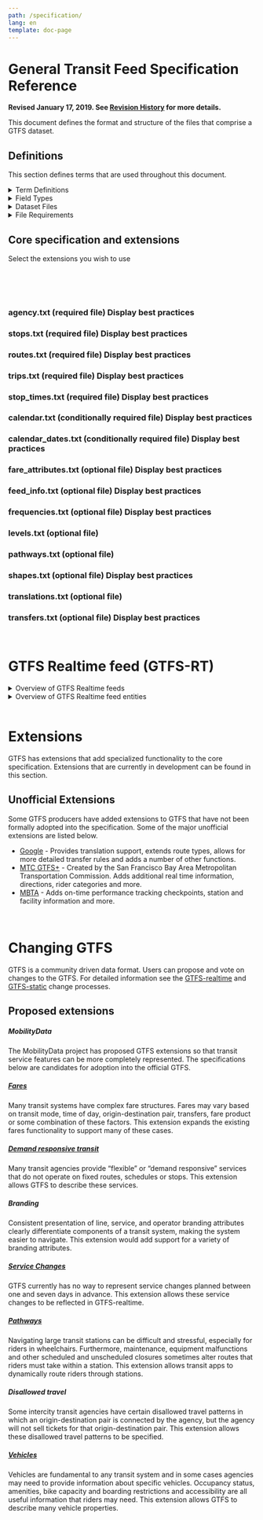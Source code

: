 ```yaml
---
path: /specification/
lang: en
template: doc-page
---
```

# General Transit Feed Specification Reference

**Revised January 17, 2019. See [Revision History](/reference/static/changes) for more details.**

This document defines the format and structure of the files that comprise a GTFS dataset.

## Definitions

This section defines terms that are used throughout this document.

<details > 
<summary>Term Definitions</summary>

* **Dataset** - A complete set of files defined by this specification reference. Altering the dataset creates a new version of the dataset. Datasets should be published at a public, permanent URL, including the zip file name. (e.g., https://www.agency.org/gtfs/gtfs.zip).
* **Record** - A basic data structure comprised of a number of different field values describing a single entity (e.g. transit agency, stop, route, etc.). Represented, in a table, as a row.
* **Field** - A property of an object or entity. Represented, in a table, as a column.
* **Field Value** - An individual entry in a field. Represented, in a table, as a single cell.
* **Required** - The field must be included in the dataset, and a value must be provided in that field for each record. Some required fields permit an empty string as a value (denoted in this specification as empty). To enter an empty string, just omit any text between the commas for that field.
* **Optional** - The field may be omitted from the dataset. If an optional column is included, some of the entries in that field may be empty strings. To enter an empty string, just omit any text between the commas for that field. Note that an omitted field is equivalent to a field that is entirely empty.
* **Conditionally required** - The field or file is required under certain conditions, which are outlined in the field or file description. Outside of these conditions, this field or file is optional.
* **Service day** - A service day is a time period used to indicate route scheduling. The exact definition of service day varies from agency to agency but service days often do not correspond with calendar days. A service day may exceed 24:00:00 if service begins on one day and ends on a following day. For example, service that runs from 08:00:00 on Friday to 02:00:00 on Saturday, could be denoted as running from 08:00:00 to 26:00:00 on a single service day.
 
</details>

<details > 
<summary>Field Types</summary>

- **Color** - A color encoded as a six-digit hexadecimal number. Refer to [https://htmlcolorcodes.com](https://htmlcolorcodes.com) to generate a valid value (the leading "#" is not included). <br> *Example: `FFFFFF` for white, `000000` for black or `0039A6` for the A,C,E lines in NYMTA.*
- **Currency Code** - An ISO 4217 alphabetical currency code. For the list of current currency, refer to [https://en.wikipedia.org/wiki/ISO_4217#Active\_codes](https://en.wikipedia.org/wiki/ISO_4217#Active_codes). <br> *Example: `CAD` for Canadian dollars, `EUR` for euros or `JPY` for Japanese yen.*
- **Date** - Service day in the YYYYMMDD format. Since time within a service day can be above 24:00:00, a service day often contains information for the subsequent day(s). <br> *Example: `20180913` for September 13th, 2018.*
- **Email** - An email address. <br> *Example: `example@example.com`*
- **Enum** - An option from a set of predefined constants defined in the "Description" column. <br> *Example: The `route_type` field contains a `0` for tram, a `1` for subway...*
- **ID** - An ID field value is an internal ID, not intended to be shown to riders, and is a sequence of any UTF-8 characters. Using only printable ASCII characters is recommended. IDs defined in one .txt file are often referenced in another .txt file. <br> *Example: The `stop_id` field in [stops.txt](#stopstxt) is a ID. The `stop_id` field in [stop_times.txt](#stop_timestxt) is an ID referencing `stops.stop_id`.*
- **Language Code** - An IETF BCP 47 language code. For an introduction to IETF BCP 47, refer to [http://www.rfc-editor.org/rfc/bcp/bcp47.txt](http://www.rfc-editor.org/rfc/bcp/bcp47.txt) and [http://www.w3.org/International/articles/language-tags/](http://www.w3.org/International/articles/language-tags/). <br> *Example: `en` for English, `en-US` for American English or `de` for German.*
- **Latitude** - WGS84 latitude in decimal degrees. The value must be greater than or equal to -90.0 and less than or equal to 90.0. *<br> Example: `41.890169` for the Colosseum in Rome.*
- **Longitude** - WGS84 longitude in decimal degrees. The value must be greater than or equal to -180.0 and less than or equal to 180.0. <br> *Example: `12.492269` for the Colosseum in Rome.*
- **Non-negative Float** - A floating point number greater than or equal to 0.
- **Non-negative Integer** - A integer greater than or equal to 0.
- **Phone number** - A phone number.
- **Time** - Time in the HH:MM:SS format (H:MM:SS is also accepted). The time is measured from "noon minus 12h" of the service day (effectively midnight except for days on which daylight savings time changes occur). For times occurring after midnight, enter the time as a value greater than 24:00:00 in HH:MM:SS local time for the day on which the trip schedule begins. <br> *Example: `14:30:00` for 2:30PM or `25:35:00` for 1:35AM on the next day.*
- **Text** - A string of UTF-8 characters, which is aimed to be displayed and which must therefore be human readable.
- **Timezone** - TZ timezone from the [https://www.iana.org/time-zones](https://www.iana.org/time-zones). Timezone names never contain the space character but may contain an underscore. Refer to [http://en.wikipedia.org/wiki/List\_of\_tz\_zones](http://en.wikipedia.org/wiki/List\_of\_tz\_zones) for a list of valid values. <br> *Example: `Asia/Tokyo`, `America/Los_Angeles` or `Africa/Cairo`.*
- **URL** - A fully qualified URL that includes http:// or https://, and any special characters in the URL must be correctly escaped. See the following [http://www.w3.org/Addressing/URL/4\_URI\_Recommentations.html](http://www.w3.org/Addressing/URL/4\_URI\_Recommentations.html) for a description of how to create fully qualified URL values.
 
</details>

<details > 
<summary>Dataset Files</summary>

This specification defines the following files:

|  Filename | Required | Defines |
|  ------ | ------ | ------ |
|  [agency.txt](#agencytxt) | **Required** | Transit agencies with service represented in this dataset. |
|  [routes.txt](#routestxt) | **Required** | Transit routes. A route is a group of trips that are displayed to riders as a single service. |
|  [stops.txt](#stopstxt) | **Required** | Stops where vehicles pick up or drop off riders. Also defines stations and station entrances.  |
|  [stop_times.txt](#stop_timestxt)  | **Required** | Times that a vehicle arrives at and departs from stops for each trip. |
|  [trips.txt](#tripstxt)  | **Required** | Trips for each route. A trip is a sequence of two or more stops that occur during a specific time period. |
|  [calendar.txt](#calendartxt)  | **Conditionally required** | Service dates specified using a weekly schedule with start and end dates. This file is required unless all dates of service are defined in [calendar_dates.txt](#calendar_datestxt). |
|  [calendar_dates.txt](#calendar_datestxt)  | **Conditionally required** | Exceptions for the services defined in the [calendar.txt](#calendartxt). If [calendar.txt](#calendartxt) is omitted, then [calendar_dates.txt](#calendar_datestxt) is required and must contain all dates of service. |
|  [fare_attributes.txt](#fare_attributestxt)  | Optional | Fare information for a transit agency's routes. |
|  [fare_rules.txt](#fare_rulestxt)  | Optional | Rules to apply fares for itineraries. |
|  [shapes.txt](#shapestxt)  | Optional | Rules for mapping vehicle travel paths, sometimes referred to as route alignments. |
|  [frequencies.txt](#frequenciestxt)  | Optional | Headway (time between trips) for headway-based service or a compressed representation of fixed-schedule service. |
|  [transfers.txt](#transferstxt)  | Optional | Rules for making connections at transfer points between routes. |
|  [pathways.txt](#pathwaystxt)  | Optional | Pathways linking together locations within stations. |
|  [levels.txt](#levelstxt)  | Optional | Levels within stations. |
|  [feed_info.txt](#feed_infotxt)  | Optional | Dataset metadata, including publisher, version, and expiration information. |

 
</details>

<details  > 
<summary>File Requirements</summary>


The following requirements apply to the format and contents of the dataset files:

* All files must be saved as comma-delimited text.
* The first line of each file must contain field names. Each subsection of the [Field Definitions](#field-definitions) section corresponds to one of the files in a GTFS dataset and lists the field names that may be used in that file.
* All field names are case-sensitive.
* Field values may not contain tabs, carriage returns or new lines.
* Field values that contain quotation marks or commas must be enclosed within quotation marks. In addition, each quotation mark in the field value must be preceded with a quotation mark. This is consistent with the manner in which Microsoft Excel outputs comma-delimited (CSV) files. For more information on the CSV file format, see [http://tools.ietf.org/html/rfc4180](http://tools.ietf.org/html/rfc4180).
The following example demonstrates how a field value would appear in a comma-delimited file:
  * **Original field value:** `Contains "quotes", commas and text`
  * **Field value in CSV file:** `"Contains ""quotes"", commas and text"`
* Field values must not contain HTML tags, comments or escape sequences.
* Remove any extra spaces between fields or field names. Many parsers consider the spaces to be part of the value, which may cause errors.
* Each line must end with a CRLF or LF linebreak character.
* Files should be encoded in UTF-8 to support all Unicode characters. Files that include the Unicode byte-order mark (BOM) character are acceptable. See [http://unicode.org/faq/utf_bom.html#BOM](http://unicode.org/faq/utf_bom.html#BOM) for more information on the BOM character and UTF-8.
* All dataset files must be zipped together.
</details>

## Core specification and extensions

<corebutton></corebutton>


<div class="ui warning message"> 
  <div class="content">
    <div class="header">Select the extensions you wish to use</div>
  </div>
</div>


<div class="ui four buttons">
    <attributionbutton></attributionbutton>
    <shapesbutton></shapesbutton>
    <fareattributesbutton></fareattributesbutton>
    <frequenciesbutton></frequenciesbutton>
</div>

<br>
<br>

<div class="ui five buttons">
    <transfersbutton></transfersbutton>
    <pathwaysbutton></pathwaysbutton>
    <levelsbutton></levelsbutton>
    <feedinfobutton></feedinfobutton>
    <translationsbutton></translationsbutton>
</div>

<br>
<br>

<div id="core">

### agency.txt (required file)                    Display best practices<agencycheckbox id='agencyslider'></agencycheckbox>

<div id="agencyspec" style="display: block"><agencyspec></agencyspec></div>
<div id="agencyspecbp" style="display:none"><agency></agency></div>

### stops.txt (required file)                     Display best practices<stopscheckbox id='stopsslider'></stopscheckbox>
<div id="stops" style="display: block"><stopsspec></stopsspec></div>
<div id="stopsbp" style="display:none"><stops></stops></div>

<div id="stopslevel" style="display:none;"><stopsspeclevel></stopsspeclevel><stops></stops></div>

### routes.txt (required file)  Display best practices<routescheckbox id='routesslider'></routescheckbox>
<div id="routes" style="display: block;"><routesspec></routesspec></div>
<div id="routesbp" style="display: none"><routes></routes></div>

### trips.txt (required file) Display best practices<tripscheckbox id='tripsslider'></tripscheckbox>
<div id="trips" style="display:block;"><tripsspec></tripsspec></div>
<div id="tripsbp" style="display: none;"><trips></trips></div>

### stop_times.txt (required file) Display best practices<stoptimescheckbox id='stoptimeslsider'></stoptimescheckbox>
<div id="stoptimes" style="display: block;"><stoptimesspec></stoptimesspec></div>
<div id="stoptimesbp" style="display: none;"><stoptimes></stoptimes></div>

### calendar.txt (conditionally required file) Display best practices<calendarcheckbox id='calendarslider'></calendarcheckbox>
<div id="calendar" style="display: block;"><calendarspec></calendarspec></div>
<div id="calendarbp" style="display: none;"><calendar></calendar></div>

### calendar_dates.txt (conditionally required file) Display best practices <calendardatescheckbox id='calendardatesslider'></calendardatescheckbox>
<div id="calendardates" style="display: block;"><calendardatesspec></calendardatesspec></div>
<div id="calendardatesbp" style="display: none;"><calendardates></calendardates></div>

</div>

<div id="extensions" class="extensions">

<div class="extensions" id="attributions" style="display: block;"><attributionsspec></attributionsspec></div>

<div id="fares">

### fare_attributes.txt (optional file) Display best practices <fareattributescheckbox id='fareattributesslider'></fareattributescheckbox>
<div class="extensions" id="fares" style="display:block;"><fareattributesspec></fareattributesspec></div>
<div class="extensions" id="fareattributesbp" style="display: none;"><fareattributes></fareattributes></div>
</div>

<div id="feedinfo">

### feed_info.txt (optional file) Display best practices <feedinfocheckbox id='feedinfoslider'></feedinfocheckbox>
<div class="extensions" id="feedinfo" style="display: block"><feedinfospec></feedinfospec></div>
<div class="extensions" id="feedinfobp" style="display: none;"><feedinfo></feedinfo></div>
</div>

<div id="frequencies">

### frequencies.txt (optional file) Display best practices <frequenciescheckbox id='frequenciesslider'></frequenciescheckbox>
<div class="extensions" id="frequencies" style="display:block;"><frequenciesspec></frequenciesspec></div>
<div class="extensions" id="frequenciesbp" style="display: none;"><frequencies></frequencies></div>
</div>

<div id="levels">

### levels.txt (optional file)
<div class="extensions" id="levels" style="display:block;"><levelsspec></levelsspec></div>
</div>

<div id="pathways">

### pathways.txt (optional file)
<div class="extensions" id="pathways" style="display: block"><pathwaysspec></pathwaysspec></div>
</div>


<div id="shapes">

### shapes.txt (optional file) Display best practices <shapescheckbox id='shapesslider'></shapescheckbox>
<div class="extensions" id="shapes" style="display: block"><shapesspec></shapesspec></div>
<div class="extensions" id="shapesbp" style="display: none"><shapes></shapes></div>
</div>

<div id="translations">

### translations.txt (optional file)
<div class="extensions" id="translations"><translationsspec></translationsspec></div>
</div>

<div id="transfers">

### transfers.txt (optional file) Display best practices <transferscheckbox id='transfersslider'></transferscheckbox>
<div class="extensions" id="transfers" style="display:block;"><transfersspec></transfersspec></div>
<div class="extensions" id="transfersbp" style="display: none;"><transfers></transfers></div>
</div>

</div>

<br>

# GTFS Realtime feed (GTFS-RT)

<details> 
<summary> Overview of GTFS Realtime feeds</summary>


## How do I start?

1.  Continue reading the overview below.
2.  Decide which you will be providing.
3.  Create your own feeds using the [reference](/documentation/reference.md).
4.  Publish your feed.

The specification currently supports the following types of information:

*   **Trip updates** - delays, cancellations, changed routes
*   **Service alerts** - stop moved, unforeseen events affecting a station, route or the entire network
*   **Vehicle positions** - information about the vehicles including location and congestion level

A feed may, although not required to, combine entities of different types. Feeds are served via HTTP and updated frequently. The file itself is a regular binary file, so any type of webserver can host and serve the file (other transfer protocols might be used as well). Alternatively, web application servers could also be used which as a response to a valid HTTP GET request will return the feed. There are no constraints on how frequently nor on the exact method of how the feed should be updated or retrieved.

Because GTFS Realtime allows you to present the _actual_ status of your fleet, the feed needs to be updated regularly - preferably whenever new data comes in from your Automatic Vehicle Location system.

</details>

<details> 
<summary> Overview of GTFS Realtime feed entities</summary>

GTFS Realtime supports three distinct types of realtime data, that can be
combined witin a single realtime feed. Summaries are given below, with full
documentation given in the relevant section.


<details> 
<summary> Trip Updates: "Bus X is delayed by 5 minutes" </summary>

Trip updates represent fluctuations in the timetable. We would expect to receive
trip updates for all trips you have scheduled that are realtime-capable. These
updates would give a predicted arrival or departure for stops along the route.
Trip updates can also provide for more complex scenarios where trips are
canceled, added to the schedule, or even re-routed.

Trip updates represent fluctuations in the timetable. We would expect to receive trip updates for all trips you have scheduled that are realtime-capable. These updates would give a predicted arrival or departure time for stops along the route. Trip updates can also provide for more complex scenarios where trips are canceled or added to the schedule, or even re-routed.

**Reminder:** In GTFS, a trip is a sequence of two of more stops occurring at a specific time.

There should be **at most** one trip update for each scheduled trip. In case there is no trip update for a scheduled trip, it will be concluded that no realtime data is available for the trip. The data consumer should **not** assume that the trip is running on time.

## Stop Time Updates

A trip update consists of one or more updates to vehicle stop times, which are referred to as ```StopTimeUpdates```. These can be supplied for past and future stop times. You are allowed, but not required, to drop past stop times.  Producers should not drop a past `StopTimeUpdate` if it refers to a stop with a scheduled arrival time in the future for the given trip (i.e. the vehicle has passed the stop ahead of schedule), as otherwise it will be concluded that there is no update for this stop.  

For example, if the following data appears in the GTFS-rt feed:

* Stop 4 – Predicted at 10:18am (scheduled at 10:20am – 2 min early)
* Stop 5 – Predicted at 10:30am (scheduled at 10:30am – on time)

...the prediction for Stop 4 cannot be dropped from the feed until 10:21am, even if the bus actually passes the stop at 10:18am. If the `StopTimeUpdate` for Stop 4 was dropped from the feed at 10:18am or 10:19am, and the scheduled arrival time is 10:20am, then the consumer should assume that no real-time information exists for Stop 4 at that time, and schedule data from GTFS should be used.

Each `StopTimeUpdate` is linked to a stop. Ordinarily this can be done using either a GTFS stop_sequence or a GTFS stop_id. However, in the case you are providing an update for a trip without a GTFS trip_id, you must specify stop_id as stop_sequence has no value. The stop_id must still reference a stop_id in GTFS. If the same stop_id is visited more than once in a trip, then stop_sequence should be provided in all StopTimeUpdates for that stop_id on that trip.

The update can provide a exact timing for **arrival** and/or **departure** at a stop in `StopTimeUpdates` using `StopTimeEvent`. This should contain either an absolute **time** or a **delay** (i.e. an offset from the scheduled time in seconds). Delay can only be used in case the trip update refers to a scheduled GTFS trip, as opposed to a frequency-based trip. In this case, time should be equal to scheduled time + delay. You may also specify **uncertainty** of the prediction along with `StopTimeEvent`, which is discussed in more detail further down the page.

For each `StopTimeUpdate`, the default schedule relationship is **scheduled**. (Note that this is different from the schedule relationship for the trip). You may change this to **skipped** if the stop will not be stopped at, or **no data** if you only have realtime data for some of the trip.

**Updates should be sorted by stop_sequence** (or stop_ids in the order they occur in the trip).

If one or more stops are missing along the trip the update is propagated to all subsequent stops. This means that updating a stop time for a certain stop will change all subsequent stops in the absence of any other information.

**Example 1**

For a trip with 20 stops, a `StopTimeUpdate` with arrival delay and departure delay of 0 (`StopTimeEvents`) for stop_sequence of the current stop means that the trip is exactly on time.

**Example 2**

For the same trip instance, three `StopTimeUpdate` are provided:

*   delay of 300 seconds for stop_sequence 3
*   delay of 60 seconds for stop_sequence 8
*   delay of unspecified duration for stop_sequence 10

This will be interpreted as:

*   stop_sequences 1,2 have unknown delay.
*   stop_sequences 3,4,5,6,7 have delay of 300 seconds.
*   stop_sequences 8,9 have delay of 60 seconds.
*   stop_sequences 10,..,20 have unknown delay.

### Trip Descriptor

The information provided by the trip descriptor depends on the schedule relationship of trip you are updating. There are a number of options for you to set:

|_**Value**_|_**Comment**_|
|-----------|-------------|
| **Scheduled** | This trip is running according to a GTFS schedule, or is close enough to still be associated with it. |
| **Added** | This trip was not scheduled and has been added. For example, to cope with demand, or replace a broken down vehicle. |
| **Unscheduled** | This trip is running and is never associated with a schedule. For example, if there is no schedule and the buses run on a shuttle service. |
| **Canceled** | This trip was scheduled, but is now removed. |

In most cases, you should provide the trip_id of the scheduled trip in GTFS that this update relates to. 

#### Systems with repeated trip_ids

For systems using repeated trip_ids, for example trips modeled using frequencies.txt, that is frequency-based trips, the trip_id is not in itself a unique identifier of a single journey, as it lacks a
specific time component. In order to uniquely identify such trips within a
TripDescriptor, a triple of identifiers must be provided:

*    __trip_id__
*    __start_time__
*    __start_date__

start_time should be first published, and any subsequent feed updates should use
that same start_time when referring to the same journey. StopTimeUpdates
should be used to indicate adjustments; start_time does not have to be precisely
the departure time from the first station, although it should be pretty close to
that time.

For example, let’s say we decide at 10:00, May, 25th 2015, that a trip with
trip_id=T will start at start_time=10:10:00, and provide this information via
realtime feed at 10:01. By 10:05 we suddenly know that the trip will start not
at 10:10 but at 10:13. In our new realtime feed we can still identify this trip
as (T, 2015-05-25, 10:10:00) but provide a StopTimeUpdate with departure from
first stop at 10:13:00.

#### Alternative trip matching

Trips which are not frequency based may also be uniquely identified by a
TripDescriptor including the combination of:

*    __route_id__
*    __direction_id__
*    __start_time__
*    __start_date__

where start_time is the scheduled start time as defined in the static schedule, as long as the combination of ids provided resolves to a unique trip.


## Uncertainty

Uncertainty applies to both the time and the delay value of a `StopTimeUpdate`. The uncertainty roughly specifies the expected error in true delay as an integer in seconds (but note, the precise statistical meaning is not defined yet). It's possible for the uncertainty to be 0, for example for trains that are driven under computer timing control.

As an example a long-distance bus that has an estimated delay of 15 minutes arriving to its next stop within a 4 minute window of error (that is +2 / -2 minutes) will have an Uncertainty value of 240.

</details>

<details> 
<summary> Service Alerts : "Station Y is closed due to construction"</summary>


Service alerts represent higher level problems with a particular entity and are
generally in the form of a textual description of the disruption.

They could represent problems with:

*   Stations
*   Lines
*   The whole network
*   etc.

A service alert will usually consist of some text which will describe the
problem, and we also allow for URLs for more information as well as more
structured information to help us understand who this service alert affects.

Service alerts allow you to provide updates whenever there is disruption on the network. Delays and cancellations of individual trips should usually be communicated using `Trip updates`.

You have the option to provide the following:

*   URL - link to your site explaining more about the alert
*   Header text - a summary of the alert
*   Description - a full description of the alert, which will always be shown alongside the header (so should not repeat this information).

### Time Range

The alert will be displayed where appropriate within the given time range. This range should cover the entire time that the alert is useful for the passenger to see.

If no time is given, we will display the alert for as long as it is in the feed. If multiple ranges are given, we will display during all of them.

### Entity Selector

Entity selector allows you specify exactly which parts of the network this alert affects, so that we can display only the most appropriate alerts to the user. You may include multiple entity selectors for alerts which affect multiple entities.

Entities are selected using their GTFS identifiers, and you can select any of the following:

*   Agency - affects the whole network
*   Route - affects the whole route
*   Route type - affects any route of this type. e.g. all subways.
*   Trip - affects a particular trip
*   Stop - affects a particular stop

### Cause

What is the cause of this alert? You may specify one of the following:

*   Unknown cause
*   Other cause (not represented by any of these options)
*   Technical problem
*   Strike
*   Demonstration
*   Accident
*   Holiday
*   Weather
*   Maintenance
*   Construction
*   Police activity
*   Medical emergency


### Effect

What effect does this problem have on the specified entity? You may specify one of the following:

*   No service
*   Reduced service
*   Significant delays (insignificant delays should only be provided through `Trip updates`).
*   Detour
*   Additional service
*   Modified service
*   Stop moved
*   Other effect (not represented by any of these options)
*   Unknown effect


</details>

<details> 
<summary> Vehicle Position: "This bus is at position X at time Y"</summary>


Vehicle position represents a few basic pieces of information about a particular
vehicle on the network.

Most important are the latitude and longitude the vehicle is at, but we can also
use data on current speed and odometer readings from the vehicle.

Vehicle position is used to provide automatically generated information on the location of a vehicle, such as from a GPS device on board. A single vehicle position should be provided for every vehicle that is capable of providing it.

The trip that the vehicle is currently serving should be given through a `trip descriptor`. You can also provide a `vehicle descriptor`, which specifies a precise physical vehicle that you are providing updates about. Documentation is provided below.

A **timestamp** denoting the time when the position reading was taken can be provided. Note that this is different from the timestamp in the feed header, which is the time that this message was generated by the server.

**Current passage** can also be provided (either as a `stop_sequence` or `stop_id`). This is a reference to the stop that the vehicle is either on its way to, or already stopped at.

<details> 
<summary> Position</summary>

Position contains the location data within Vehicle Position. Latitude and longitude are required, the other fields are optional. These types of data are:

*   **Latitude** - degrees North, in the WGS-84 coordinate system
*   **Longitude** - degrees East, in the WGS-84 coordinate system
*   **Bearing** - direction that the vehicle is facing
*   **Odometer** - the distance that the vehicle has travelled
*   **Speed** - momentary speed measured by the vehicle, in meters per second

</details>

<details> 
<summary> Congestion Level </summary>

Vehicle position also allows the agency to specify the congestion level that the vehicle is currently experiencing. Congestion can be classed under the following categories:

*   Unknown congestion level
*   Running smoothly
*   Stop and go
*   Congestion
*   Severe congestion

It is up to the agency to classify what you class as each type of congestion. Our guidance is that severe congestion is only used in situations where the traffic is so congested that people are leaving their cars.

</details>

<details> 
<summary> Occupancy status </summary>

Vehicle position also allows the agency to specify the degree of passenger occupancy for the vehicle. Occupancy status can be classed under the following categories:

*   Empty
*   Many seats available
*   Few seats available
*   Standing room only
*   Crushed standing room only
*   Full
*   Not accepting passengers

This field is still **experimental**, and subject to change. It may be formally adopted in the future.

</details>

<details> 
<summary>  VehicleStopStatus </summary>

Vehicle stop status gives more meaning to the status of a vehicle in relation with a stop that it is currently approaching or is at. It can be set to any of these values.

*   **Incoming at** - the vehicle is about to arrive at the referenced stop
*   **Stopped at** - the vehicle is stopped at the referenced stop
*   **In transit to** - the referenced stop is the next stop for the vehicle - **default**

</details>

<details> 
<summary> Vehicle Descriptor </summary>

Vehicle descriptor describes a precise physical vehicle and can contain any of the following attributes:

*   **ID** - internal system of identification for the vehicle. Should be unique to the vehicle
*   **Label** - a user visible label - for example the name of a train
*   **License plate** - the actual license plate of the vehicle

</details>

</details>

<br>

</details>

<br>

# Extensions

GTFS has extensions that add specialized functionality to the core specification. Extensions that are currently in development can be found in this section.

##  Unofficial Extensions 

Some GTFS producers have added extensions to GTFS that have not been formally adopted into the specification. Some of the major unofficial extensions are listed below. 

* [Google](https://developers.google.com/transit/gtfs/reference/gtfs-extensions) - Provides translation support, extends route types, allows for more detailed transfer rules and adds a number of other functions. 
* [MTC GTFS+](https://www.transitwiki.org/TransitWiki/index.php/File:GTFS%2B_Additional_Files_Format_Ver_1.7.pdf) - Created by the San Francisco Bay Area Metropolitan Transportation Commission. Adds additional real time information, directions, rider categories and more.
* [MBTA](https://github.com/mbta/gtfs-documentation/) - Adds on-time performance tracking checkpoints, station and facility information and more. 


<br>

# Changing GTFS

GTFS is a community driven data format. Users can propose and vote on changes to the GTFS. For detailed information see the [GTFS-realtime](/reference/realtime/changes/) and [GTFS-static](/reference/static/changes) change processes. 

## Proposed extensions

##### MobilityData

The MobilityData project has proposed GTFS extensions so that transit service features can be more completely represented. The specifications below are candidates for adoption into the official GTFS. 

##### [Fares](https://bit.ly/gtfs-fares)
Many transit systems have complex fare structures. Fares may vary based on transit mode, time of day, origin-destination pair, transfers, fare product or some combination of these factors. This extension expands the existing fares functionality to support many of these cases.

##### [Demand responsive transit](https://bit.ly/gtfs-drt)
Many transit agencies provide “flexible” or “demand responsive” services that do not operate on fixed routes, schedules or stops. This extension allows GTFS to describe these services.

##### Branding 
Consistent presentation of line, service, and operator branding attributes clearly differentiate components of a transit system, making the system easier to navigate. This extension would add support for a variety of branding attributes.

##### [Service Changes](https://bit.ly/gtfs-service-changes-v3_1)
GTFS currently has no way to represent service changes planned between one and seven days in advance. This extension allows these service changes to be reflected in GTFS-realtime.

##### [Pathways](https://bit.ly/gtfs-pathways)
Navigating large transit stations can be difficult and stressful, especially for riders in wheelchairs. Furthermore, maintenance, equipment malfunctions and other scheduled and unscheduled closures sometimes alter routes that riders must take within a station. This extension allows transit apps to dynamically route riders through stations.

##### Disallowed travel
Some intercity transit agencies have certain disallowed travel patterns in which an origin-destination pair is connected by the agency, but the agency will not sell tickets for that origin-destination pair. This extension allows these disallowed travel patterns to be specified.

##### [Vehicles](https://bit.ly/gtfs-vehicles)
Vehicles are fundamental to any transit system and in some cases agencies may need to provide information about specific vehicles. Occupancy status, amenities, bike capacity and boarding restrictions and accessibility are all useful information that riders may need. This extension allows GTFS to describe many vehicle properties.

